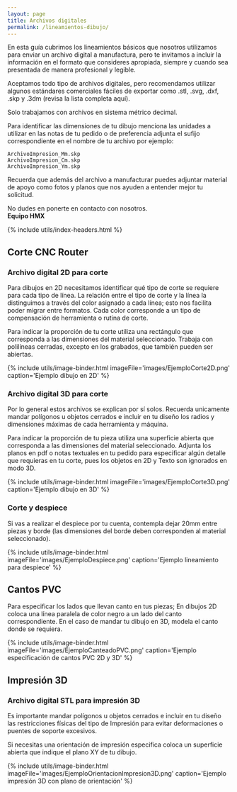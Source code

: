 ```yaml
---
layout: page
title: Archivos digitales
permalink: /lineamientos-dibujo/
---
```


En esta guía cubrimos los lineamientos básicos que nosotros utilizamos para enviar un archivo digital a manufactura, pero te invitamos a incluir la información en el formato que consideres apropiada, siempre y cuando sea presentada de manera profesional y legible.

Aceptamos todo tipo de archivos digitales, pero recomendamos utilizar algunos estándares comerciales fáciles de exportar como .stl, .svg, .dxf, .skp y .3dm (revisa la lista completa aquí).

Solo trabajamos con archivos en sistema métrico decimal.

Para identificar las dimensiones de tu dibujo menciona las unidades a utilizar en las notas de tu pedido o de preferencia adjunta el sufijo correspondiente en el nombre de tu archivo por ejemplo:

```
ArchivoImpresion_Mm.skp  
ArchivoImpresion_Cm.skp  
ArchivoImpresion_Ym.skp  
```
Recuerda que además del archivo a manufacturar puedes adjuntar material de apoyo como fotos y planos que nos ayuden a entender mejor tu solicitud.

No dudes en ponerte en contacto con nosotros.  
**Equipo HMX**

{% include utils/index-headers.html %}

## Corte CNC Router

### Archivo digital 2D para corte
Para dibujos en 2D necesitamos identificar qué tipo de corte se requiere para cada tipo de línea. La relación entre el tipo de corte y la línea la distinguimos a través del color asignado a cada línea; esto nos facilita poder migrar entre formatos. Cada color corresponde a un tipo de compensación de herramienta o rutina de corte.  

Para indicar la proporción de tu corte utiliza una rectángulo que corresponda a las dimensiones del material seleccionado. Trabaja con polilíneas cerradas, excepto en los grabados, que también pueden ser abiertas.

{% include utils/image-binder.html imageFile='images/EjemploCorte2D.png' caption='Ejemplo dibujo en 2D' %}

### Archivo digital 3D para corte
Por lo general estos archivos se explican por sí solos. Recuerda unicamente mandar polígonos u objetos cerrados e incluir en tu diseño los radios y dimensiones máximas de cada herramienta y máquina.  

Para indicar la proporción de tu pieza utiliza una superficie abierta que corresponda a las dimensiones del material seleccionado. Adjunta los planos en pdf o notas textuales en tu pedido para especificar algún detalle que requieras en tu corte, pues los objetos en 2D y Texto son ignorados en modo 3D.

{% include utils/image-binder.html imageFile='images/EjemploCorte3D.png' caption='Ejemplo dibujo en 3D' %}

### Corte y despiece
Si vas a realizar el despiece por tu cuenta, contempla dejar 20mm entre piezas y borde (las dimensiones del borde deben corresponden al material seleccionado).  

{% include utils/image-binder.html imageFile='images/EjemploDespiece.png' caption='Ejemplo lineamiento para despiece' %}

## Cantos PVC
Para especificar los lados que llevan canto en tus piezas;  En dibujos 2D coloca una línea paralela de color negro a un lado del canto correspondiente. En el caso de mandar tu dibujo en 3D, modela el canto donde se requiera.

{% include utils/image-binder.html imageFile='images/EjemploCanteadoPVC.png' caption='Ejemplo especificación de cantos PVC 2D y 3D' %}

## Impresión 3D
### Archivo digital STL para impresión 3D
Es importante mandar polígonos u objetos cerrados e incluir en tu diseño las restricciones físicas del tipo de Impresión para evitar deformaciones o puentes de soporte excesivos.  

Si necesitas una orientación de impresión especifica coloca un superficie abierta que indique el plano XY de tu dibujo.

{% include utils/image-binder.html imageFile='images/EjemploOrientacionImpresion3D.png' caption='Ejemplo impresión 3D con plano de orientación' %}
